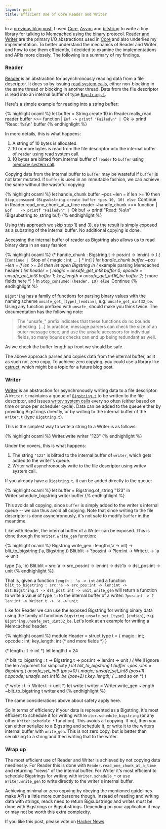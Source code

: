 ```yaml
---
layout: post
title: Efficient Use of Core Reader and Writer
---
```


In a [previous blog post](/2014/09/17/improved-ocaml-memcached-client-with-core-and-async/), I used [Core](https://realworldocaml.org/v1/en/html/concurrent-programming-with-async.html), [Async](https://realworldocaml.org/v1/en/html/concurrent-programming-with-async.html) and [bitstring](code.google.com/p/bitstring/) to write a tiny library for talking to Memcached using the binary protocol. [Reader](https://ocaml.janestreet.com/ocaml-core/latest/doc/async/#Std.Reader) and [Writer](https://ocaml.janestreet.com/ocaml-core/latest/doc/async/#Std.Writer) are the primary I/O abstractions used in [Core](https://ocaml.janestreet.com/ocaml-core/latest/doc/) and also underlies my implementation. To better understand the mechanics of Reader and Writer and how to use them efficiently, I decided to examine the implementations and APIs more closely. The following is a summary of my findings.

### Reader

[Reader](https://ocaml.janestreet.com/ocaml-core/latest/doc/async/#Std.Reader) is an abstraction for asynchronously reading data from a file descriptor. It does so by issuing [read system calls](http://linux.die.net/man/2/read), either non-blocking in the same thread or blocking in another thread. Data from the file descriptor is read into an internal buffer of type [`Bigstring.t`](https://ocaml.janestreet.com/ocaml-core/latest/doc/core/#Bigstring).

Here's a simple example for reading into a string buffer:

{% highlight ocaml %}
let buffer = String.create 10 in
Reader.really_read reader buffer >>= function
| `Eof -> printf "Failed\n"
| `Ok  -> printf "Read: %s\n" buffer
{% endhighlight %}

In more details, this is what happens:

1. A string of 10 bytes is allocated.
2. 10 or more bytes is read from the file descriptor into the internal buffer of `reader` using read system call.
3. 10 bytes are blitted from internal buffer of `reader` to `buffer` using [memcpy system call](http://linux.die.net/man/3/memcpy).

Copying data from the internal buffer to `buffer` may be wasteful if `buffer` is not later mutated. If `buffer` is used in an immutable fashion, we can achieve the same without the wasteful copying:

{% highlight ocaml %}
let handle_chunk buffer ~pos ~len =
  if len >= 10 then
    `Stop_consumed (Bigsubstring.create buffer ~pos 10, 10)
  else
    `Continue
in
Reader.read_one_chunk_at_a_time reader ~handle_chunk >>= function 
| `Eof    -> printf "Failed\n"
| `Ok buf -> printf "Read: %s\n" (Bigsubstring.to_string buf) 
{% endhighlight %}

Using this approach we skip step 1) and 3), as the result is simply exposed as a substring of the internal buffer. No additional copying is done.

Accessing the internal buffer of reader as Bigstring also allows us to read binary data in an easy fashion:

{% highlight ocaml %}
(* handle_chunk : Bigstring.t -> pos:int -> len:int ->                *)
(*                  [`Continue | `Stop of { magic : int; ... } * int] *)
let handle_chunk buffer ~pos ~len =
  if len >= 24 then
    let open Bigstring in
    (* example parsing Memcached header *)
    let header = {
      magic       = unsafe_get_int8     buffer 0;
      opcode      = unsafe_get_int8     buffer 1;
      key_length  = unsafe_get_int16_be buffer 2;
      (* more fields here *)
    } in
    `Stop_consumed (header, 10)
  else
    `Continue
{% endhighlight %}

`Bigstring` has a family of functions for parsing binary values with the naming scheme `unsafe_get_[type]_[endian]`, e.g. `unsafe_get_uint32_be`. Using any function prefixed with `unsafe_` should make you think twice. The documentation has the following note:

> The "unsafe_" prefix indicates that these functions do no bounds checking. [...] In practice, message parsers can check the size of an outer message once, and use the unsafe accessors for individual fields, so many bounds checks can end up being redundant as well.

As we check the buffer length up front we should be safe.

The above approach parses and copies data from the internal buffer, as it as such not zero copy. To achieve zero copying, you could use a library like [cstruct](https://github.com/mirage/ocaml-cstruct), which might be a topic for a future blog post.

### Writer

[Writer](https://ocaml.janestreet.com/ocaml-core/latest/doc/async/#Std.Writer) is an abstraction for asynchronously writing data to a file descriptor. A `Writer.t` maintains a queue of [`Bigstring.t`](https://ocaml.janestreet.com/ocaml-core/latest/doc/core/#Bigstring) to be written to the file descriptor, and issues [writev system calls](http://linux.die.net/man/2/writev) every so often (either based on time or once per scheduler cycle). Data can be added to the queue either by providing Bigstrings directly, or by writing to the internal buffer of the `Writer.t` (type [`Bigstring.t`](https://ocaml.janestreet.com/ocaml-core/latest/doc/core/#Bigstring)).

This is the simplest way to write a string to a Writer is as follows:

{% highlight ocaml %}
Writer.write writer "123"
{% endhighlight %}

Under the covers, this is what happens:

1. The string `"123"` is blitted to the internal buffer of `writer`, which gets added to the writer's queue.
2. Writer will asynchronously write to the file descriptor using writev system call.

If you already have a `Bigstring.t`, it can be added directly to the queue:

{% highlight ocaml %}
let buffer = Bigstring.of_string "123" in
Writer.schedule_bigstring writer buffer
{% endhighlight %}

This avoids all copying, since `buffer` is simply added to the writer's internal queue -- we can thus avoid all copying. Note that since writing to the file descriptor is done asynchronously, it's not safe to modify `buffer` in the meantime.

Like with Reader, the internal buffer of a Writer can be exposed. This is done through the `Writer.write_gen` function:

{% highlight ocaml %}
Bigstring.write_gen : length:('a -> int) ->
                      blit_to_bigstring:('a, Bigstring.t) Blit.blit ->
                      ?pos:int -> ?len:int -> Writer.t -> 'a -> unit

type ('a, 'b) Blit.blit = src:'a -> src_pos:int -> len:int ->
                            dst:'b -> dst_pos:int -> unit
{% endhighlight %}

That is, given a function `length : 'a -> int` and a function `blit_to_bigstring : src:'a -> src_pos:int -> len:int -> dst:Bigstring.t -> dst_post:int -> unit`, `write_gen` will return a function to write a value of type `'a` to the internal buffer of a writer: `?pos:int -> ?len:int -> Writer.t -> 'a -> unit`.

Like for Reader we can use the exposed Bigstring for writing binary data using the family of functions `Bigstring.unsafe_set_[type]_[endian]`, e.g. `Bigstring.unsafe_set_uint32_be`. Let's look at an example for writing a Memcached header:

{% highlight ocaml %}
module Header = struct
  type t = { magic : int; opcode : int; key_length: int (* and more fields *) }

  (* length : t -> int *)
  let length t = 24

  (* blit_to_bigstring : t -> Bigstring.t -> pos:int -> len:int -> unit *)
  (* We'll ignore the len argument for simplicity                       *)
  let blit_to_bigstring t buffer ~pos ~len =
    Bigstring.(
      unsafe_set_int8     (pos+0) t.magic;
      unsafe_set_int8     (pos+1) t.opcode;
      unsafe_set_int16_be (pos+2) t.key_length;
      (* ...and so on *)
    )

  (* write : t -> Writer.t -> unit *)
  let write t writer = Writer.write_gen ~length ~blit_to_bigstring t writer
end
{% endhighlight %}

The same considerations above about safety apply here.

So in terms of efficiency if your data is represented as a Bigstring, it's most efficient to schedule it for writing with `Writer.schedule_bigstring` (or any other `Writer.schedule_*` function). This avoids all copying. If not, then you can either serialize to a Bigstring and schedule it, or write it to the writers internal buffer with `write_gen`. This is not zero copy, but is better than serializing to a string and then writing that to the writer.

### Wrap up

The most efficient use of Reader and Writer is achieved by not copying data needlessly. For Reader this is done with `Reader.read_one_chunk_at_a_time` and returning "views" of the internal buffer. For Writer it's most efficient to schedule Bigstrings for writing with `Writer.schedule_*` or use `Writer.write_gen` to write directly to the writer's internal buffer.

Achieving minimal or zero copying by obeying the mentioned guidelines make APIs a little more cumbersome though. Instead of reading and writing data with strings, reads need to return Bigsubstrings and writes must be done with Bigstrings or Bigsubstrings. Depending on your application it may or may not be worth this extra complexity.

If you like this post, please vote on [Hacker News](http://andreas.github.io/2014/10/05/efficient-use-of-core-writer-and-reader/).
